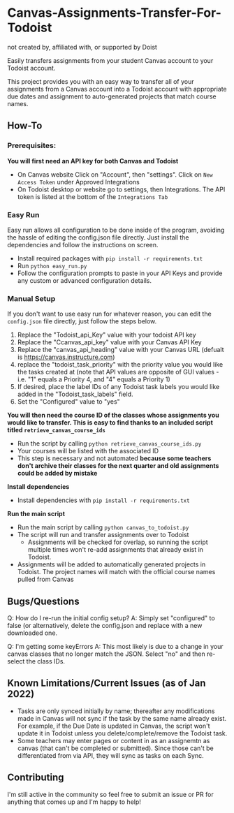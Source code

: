 # Canvas-Assignments-Transfer-For-Todoist
not created by, affiliated with, or supported by Doist

Easily transfers assignments from your student Canvas account to your Todoist account.

This project provides you with an easy way to transfer all of your assignments from a Canvas account into a Todoist account with appropriate due dates and assignment to auto-generated projects that match course names.

## How-To

### Prerequisites:
 **You will first need an API key for both Canvas and Todoist**
- On Canvas website Click on "Account", then "settings". Click on ```New Access Token``` under Approved Integrations
- On Todoist desktop or website go to settings, then Integrations. The API token is listed at the bottom of the ```Integrations Tab```

### Easy Run
Easy run allows all configuration to be done inside of the program, avoiding the hassle of editing the config.json file directly. Just install the dependencies and follow the instructions on screen.
- Install required packages with `pip install -r requirements.txt`
- Run `python easy_run.py`
- Follow the configuration prompts to paste in your API Keys and provide any custom or advanced configuration details.

### Manual Setup
If you don't want to use easy run for whatever reason, you can edit the `config.json` file directly, just follow the steps below.
1) Replace the "Todoist_api_Key" value with your todoist API key
2) Replace the "Ccanvas_api_key" value with your Canvas API Key
3) Replace the "canvas_api_heading" value with your Canvas URL (defualt is https://canvas.instructure.com)
4) replace the "todoist_task_priority" with the priority value you would like the tasks created at (note that API values are opposite of GUI values - i.e. "1" equals a Priority 4, and "4" equals a Priority 1)
5) If desired, place the label IDs of any Todoist task labels you would like added in the "Todoist_task_labels" field.
6) Set the "Configured" value to "yes"

**You will then need the course ID of the classes whose assignments you would like to transfer. This is easy to find thanks to an included script titled ```retrieve_canvas_course_ids```**
- Run the script by calling ```python retrieve_canvas_course_ids.py```
- Your courses will be listed with the associated ID
- This step is necessary and not automated **because some teachers don't archive their classes for the next quarter and old assignments could be added by mistake**

**Install dependencies**
- Install dependencies with `pip install -r requirements.txt`

**Run the main script**
- Run the main script by calling ```python canvas_to_todoist.py```
- The script will run and transfer assignments over to Todoist
  - Assignments will be checked for overlap, so running the script multiple times won't re-add assignments that already exist in Todoist.
- Assignments will be added to automatically generated projects in Todoist. The project names will match with the official course names pulled from Canvas

## Bugs/Questions

Q: How do I re-run the initial config setup?
A: Simply set "configured" to false (or alternatively, delete the config.json and replace with a new downloaded one.

Q: I'm getting some keyErrors 
A: This most likely is due to a change in your canvas classes that no longer match the JSON. Select "no" and then re-select the class IDs.

## Known Limitations/Current Issues (as of Jan 2022)
- Tasks are only synced initially by name; thereafter any modifications made in Canvas will not sync if the task by the same name already exist. For example, if the Due Date is updated in Canvas, the script won't update it in Todoist unless you delete/complete/remove the Todoist task.
- Some teachers may enter pages or content in as an assignemtn as canvas (that can't be completed or submitted). Since those can't be differentiated from via API, they will sync as tasks on each Sync. 

## Contributing
I'm still active in the community so feel free to submit an issue or PR for anything that comes up and I'm happy to help!
